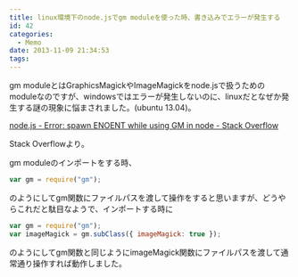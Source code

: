 ```yaml
---
title: linux環境下のnode.jsでgm moduleを使った時、書き込みでエラーが発生する
id: 42
categories:
  - Memo
date: 2013-11-09 21:34:53
tags:
---
```


gm moduleとはGraphicsMagickやImageMagickをnode.jsで扱うためのmoduleなのですが、windowsではエラーが発生しないのに、linuxだとなぜか発生する謎の現象に悩まされました。(ubuntu 13.04)。

<!--more-->

[node.js - Error: spawn ENOENT while using GM in node - Stack Overflow](http://stackoverflow.com/questions/16222116/error-spawn-enoent-while-using-gm-in-node)

Stack Overflowより。

gm moduleのインポートをする時、

```js
var gm = require("gm");
```

のようにしてgm関数にファイルパスを渡して操作をすると思いますが、どうやらこれだと駄目なようで、インポートする時に

```js
var gm = require("gm");
var imageMagick = gm.subClass({ imageMagick: true });
```

のようにしてgm関数と同じようにimageMagick関数にファイルパスを渡して通常通り操作すれば動作しました。
